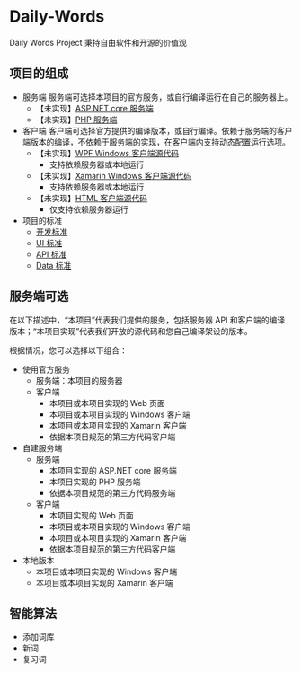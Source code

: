 # Daily-Words

Daily Words Project 秉持自由软件和开源的价值观

## 项目的组成

- 服务端
    服务端可选择本项目的官方服务，或自行编译运行在自己的服务器上。
    - 【未实现】[ASP.NET core 服务端](https://github.com/Daily-Words/Daily-Words-.NET)
    - 【未实现】[PHP 服务端](https://github.com/Daily-Words/Server-php)
- 客户端
    客户端可选择官方提供的编译版本，或自行编译。依赖于服务端的客户端版本的编译，不依赖于服务端的实现，在客户端内支持动态配置运行选项。
    - 【未实现】[WPF Windows 客户端源代码](https://github.com/Daily-Words/Daily-Words-.NET)
        - 支持依赖服务器或本地运行
    - 【未实现】[Xamarin Windows 客户端源代码](https://github.com/Daily-Words/Daily-Words-.NET)
        - 支持依赖服务器或本地运行
    - 【未实现】[HTML 客户端源代码](https://github.com/Daily-Words/Client-Web)
        - 仅支持依赖服务器运行
- 项目的标准
    - [开发标准](Dev-Docs.md)
    - [UI 标准](UI-Docs.md)
    - [API 标准](API-Docs.md)
    - [Data 标准](Data-Docs.md)

## 服务端可选

在以下描述中，“本项目”代表我们提供的服务，包括服务器 API 和客户端的编译版本；“本项目实现”代表我们开放的源代码和您自己编译架设的版本。

根据情况，您可以选择以下组合：

- 使用官方服务
    - 服务端：本项目的服务器
    - 客户端
        - 本项目或本项目实现的 Web 页面
        - 本项目或本项目实现的 Windows 客户端
        - 本项目或本项目实现的 Xamarin 客户端
        - 依据本项目规范的第三方代码客户端
- 自建服务端
    - 服务端
        - 本项目实现的 ASP.NET core 服务端
        - 本项目实现的 PHP 服务端
        - 依据本项目规范的第三方代码服务端
    - 客户端
        - 本项目实现的 Web 页面
        - 本项目或本项目实现的 Windows 客户端
        - 本项目或本项目实现的 Xamarin 客户端
        - 依据本项目规范的第三方代码客户端
- 本地版本
    - 本项目或本项目实现的 Windows 客户端
    - 本项目或本项目实现的 Xamarin 客户端

## 智能算法

- 添加词库
- 新词
- 复习词